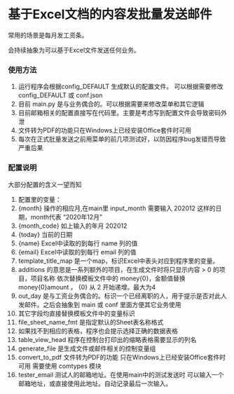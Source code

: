# 基于Excel文档的内容发批量发送邮件
常用的场景是每月发工资条。

会持续抽象为可以基于Excel文件发送任何业务。

### 使用方法

1. 运行程序会根据config_DEFAULT 生成默认的配置文件。
  可以根据需要修改 config_DEFAULT 或 conf.json
2. 目前 main.py 是与业务偶合的。可以根据需要来修改菜单和其它逻辑
3. 目前邮箱相关的配置直接写在代码里。主要是考虑写到配置文件会导致密码外泄
4. 文件转为PDF的功能只在Windows上已经安装Office套件时可用
5. 每次在正式批量发送之前用菜单的前几项测试好，以防因程序bug发错而导致严重后果


### 配置说明

大部分配置的含义一望而知

1. 配置里的变量：
  1. {month} 操作的相应月,在main里 input_month 需要输入 202012 这样的日期，month代表 “2020年12月”
  2. {month_code} 如上输入的年月 202012
  3. {today} 当前的日期
  3. {name} Excel中读取的到每行 name 列的值
  4. {email} Excel中读取的到每行 email 列的值
2. template_title_map 是一个map，标识Excel中表头对应到程序里的变量。
  1. additions 的意思是一系列额外的项目，在生成文件时将只显示内容 > 0 的项目，项目名称 依次替换模板文件中的 money{0}，金额值替换 money{0}amount 。 {0} 从 2 开始递增。最大为4
  2. out_day 是与工资业务偶合的。标识一个已经离职的人，用于提示是否对此人发邮件。之后会抽象到 main 或 conf 里面方便其它业务使用
  3. 其它字段均直接替换模板文件中的变量标识
2. file_sheet_name_fmt 是指定默认的Sheet表名称格式
  1. 如果找不到相应的表格，程序也会提示选择正确的数据表格
3. table_view_head 程序在控制台打印出的缩略表格需要显示的列名
4. generate_file 是生成文件或邮件相关的控制变量组
  1. convert_to_pdf 文件转为PDF的功能  只在Windows上已经安装Office套件时可用 需要使用 comtypes 模块
5. tester_email 测试人的邮箱地址。在使用main中的测试发送时 可以输入一个邮箱地址，或直接使用此地址。自动记录最后一次输入。

